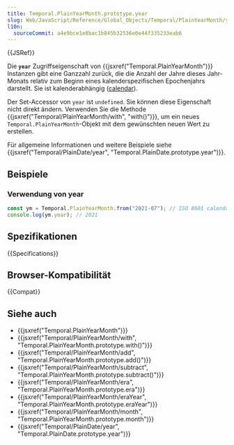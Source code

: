 ```yaml
---
title: Temporal.PlainYearMonth.prototype.year
slug: Web/JavaScript/Reference/Global_Objects/Temporal/PlainYearMonth/year
l10n:
  sourceCommit: a4e9bce1e8bac1b845b32536e0e44f335233eab6
---
```


{{JSRef}}

Die **`year`** Zugriffseigenschaft von {{jsxref("Temporal.PlainYearMonth")}} Instanzen gibt eine Ganzzahl zurück, die die Anzahl der Jahre dieses Jahr-Monats relativ zum Beginn eines kalenderspezifischen Epochenjahrs darstellt. Sie ist kalenderabhängig ([calendar](/de/docs/Web/JavaScript/Reference/Global_Objects/Temporal#calendars)).

Der Set-Accessor von `year` ist `undefined`. Sie können diese Eigenschaft nicht direkt ändern. Verwenden Sie die Methode {{jsxref("Temporal/PlainYearMonth/with", "with()")}}, um ein neues `Temporal.PlainYearMonth`-Objekt mit dem gewünschten neuen Wert zu erstellen.

Für allgemeine Informationen und weitere Beispiele siehe {{jsxref("Temporal/PlainDate/year", "Temporal.PlainDate.prototype.year")}}.

## Beispiele

### Verwendung von year

```js
const ym = Temporal.PlainYearMonth.from("2021-07"); // ISO 8601 calendar
console.log(ym.year); // 2021
```

## Spezifikationen

{{Specifications}}

## Browser-Kompatibilität

{{Compat}}

## Siehe auch

- {{jsxref("Temporal.PlainYearMonth")}}
- {{jsxref("Temporal/PlainYearMonth/with", "Temporal.PlainYearMonth.prototype.with()")}}
- {{jsxref("Temporal/PlainYearMonth/add", "Temporal.PlainYearMonth.prototype.add()")}}
- {{jsxref("Temporal/PlainYearMonth/subtract", "Temporal.PlainYearMonth.prototype.subtract()")}}
- {{jsxref("Temporal/PlainYearMonth/era", "Temporal.PlainYearMonth.prototype.era")}}
- {{jsxref("Temporal/PlainYearMonth/eraYear", "Temporal.PlainYearMonth.prototype.eraYear")}}
- {{jsxref("Temporal/PlainYearMonth/month", "Temporal.PlainYearMonth.prototype.month")}}
- {{jsxref("Temporal/PlainDate/year", "Temporal.PlainDate.prototype.year")}}
